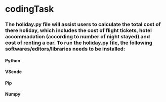# codingTask

### The holiday.py file will assist users to calculate the total cost of there holiday, which includes the cost of flight tickets, hotel accommadation (according to number of night stayed) and cost of renting a car. To run the holiday.py file, the following softwares/editors/libraries needs to be installed:

#### Python
#### VScode
#### Pip
#### Numpy

